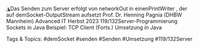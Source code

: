◮Das Senden zum Server erfolgt von networkOut in einenPrintWriter , der auf
demSocket-OutputStream aufsetzt
Prof. Dr. Henning Pagnia (DHBW Mannheim) Advanced IT Herbst 2023 119/132Server-Programmierung Sockets in Java
Beispiel: TCP Client (Forts.)
Umsetzung in Java

   Tags & Topics:
   #demSocket
   #senden
   #Senden
   #Umsetzung
   #119/132Server